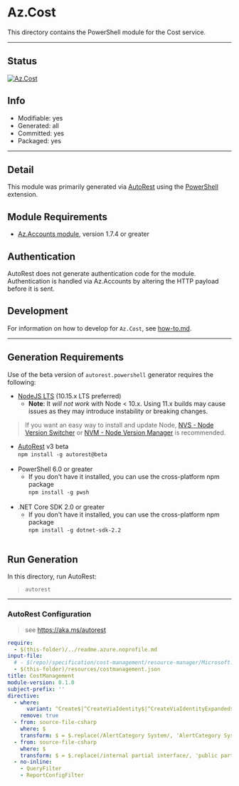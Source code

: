 <!-- region Generated -->
# Az.Cost
This directory contains the PowerShell module for the Cost service.

---
## Status
[![Az.Cost](https://img.shields.io/powershellgallery/v/Az.Cost.svg?style=flat-square&label=Az.Cost "Az.Cost")](https://www.powershellgallery.com/packages/Az.Cost/)

## Info
- Modifiable: yes
- Generated: all
- Committed: yes
- Packaged: yes

---
## Detail
This module was primarily generated via [AutoRest](https://github.com/Azure/autorest) using the [PowerShell](https://github.com/Azure/autorest.powershell) extension.

## Module Requirements
- [Az.Accounts module](https://www.powershellgallery.com/packages/Az.Accounts/), version 1.7.4 or greater

## Authentication
AutoRest does not generate authentication code for the module. Authentication is handled via Az.Accounts by altering the HTTP payload before it is sent.

## Development
For information on how to develop for `Az.Cost`, see [how-to.md](how-to.md).
<!-- endregion -->

---
## Generation Requirements
Use of the beta version of `autorest.powershell` generator requires the following:
- [NodeJS LTS](https://nodejs.org) (10.15.x LTS preferred)
  - **Note**: It *will not work* with Node < 10.x. Using 11.x builds may cause issues as they may introduce instability or breaking changes.
> If you want an easy way to install and update Node, [NVS - Node Version Switcher](../nodejs/installing-via-nvs.md) or [NVM - Node Version Manager](../nodejs/installing-via-nvm.md) is recommended.
- [AutoRest](https://aka.ms/autorest) v3 beta <br>`npm install -g autorest@beta`<br>&nbsp;
- PowerShell 6.0 or greater
  - If you don't have it installed, you can use the cross-platform npm package <br>`npm install -g pwsh`<br>&nbsp;
- .NET Core SDK 2.0 or greater
  - If you don't have it installed, you can use the cross-platform npm package <br>`npm install -g dotnet-sdk-2.2`<br>&nbsp;
## Run Generation
In this directory, run AutoRest:
> `autorest`
---
### AutoRest Configuration
> see https://aka.ms/autorest

``` yaml
require:
  - $(this-folder)/../readme.azure.noprofile.md
input-file:
  # - $(repo)/specification/cost-management/resource-manager/Microsoft.CostManagement/stable/2019-11-01/costmanagement.json
  - $(this-folder)/resources/costmanagement.json
title: CostManagement
module-version: 0.1.0
subject-prefix: ''
directive:
  - where:
      variant: ^Create$|^CreateViaIdentity$|^CreateViaIdentityExpanded$|^Update$|^UpdateViaIdentity$
    remove: true
  - from: source-file-csharp
    where: $
    transform: $ = $.replace(/AlertCategory System/, 'AlertCategory System1');
  - from: source-file-csharp
    where: $
    transform: $ = $.replace(/internal partial interface/, 'public partial interface');
  - no-inline:
    - QueryFilter
    - ReportConfigFilter
```

